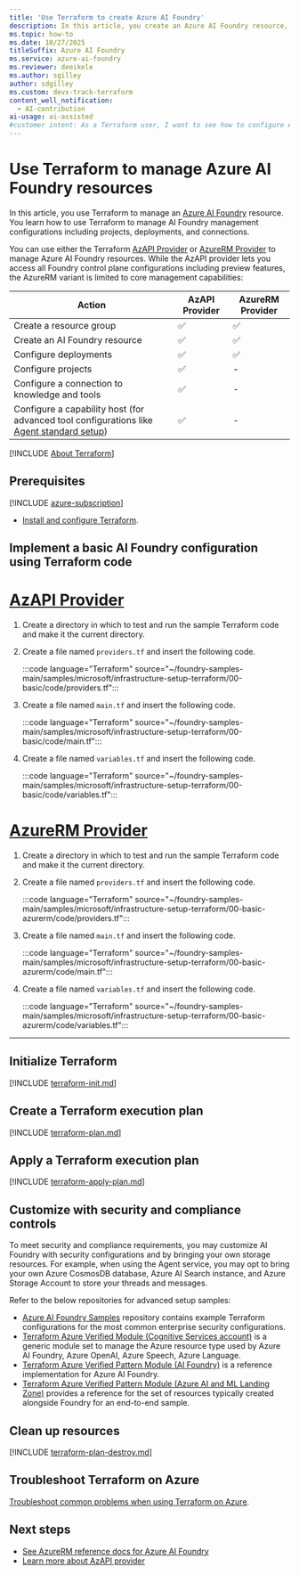 ```yaml
---
title: 'Use Terraform to create Azure AI Foundry'
description: In this article, you create an Azure AI Foundry resource, an Azure AI Foundry project, using Terraform infrastructure as code templates.
ms.topic: how-to
ms.date: 10/27/2025
titleSuffix: Azure AI Foundry 
ms.service: azure-ai-foundry
ms.reviewer: deeikele 
ms.author: sgilley
author: sdgilley
ms.custom: devx-track-terraform
content_well_notification: 
  - AI-contribution
ai-usage: ai-assisted
#customer intent: As a Terraform user, I want to see how to configure Azure AI Foundry using Terraform, so I can automate my setup.
---
```


# Use Terraform to manage Azure AI Foundry resources

In this article, you use Terraform to manage an [Azure AI Foundry](https://ai.azure.com/?cid=learnDocs) resource. You learn how to use Terraform to manage AI Foundry management configurations including projects, deployments, and connections. 

You can use either the Terraform [AzAPI Provider](/azure/developer/terraform/overview-azapi-provider) or [AzureRM Provider](https://registry.terraform.io/providers/hashicorp/azurerm/latest/docs/resources/cognitive_account) to manage Azure AI Foundry resources. While the AzAPI provider lets you access all Foundry control plane configurations including preview features, the AzureRM variant is limited to core management capabilities:

|Action|AzAPI Provider|AzureRM Provider|
| --- | --- | --- |
| Create a resource group | ✅ | ✅ |
| Create an AI Foundry resource | ✅ | ✅ |
| Configure deployments | ✅ | ✅ |
| Configure projects | ✅ | - |
| Configure a connection to knowledge and tools | ✅ | - |
| Configure a capability host (for advanced tool configurations like [Agent standard setup](../agents/concepts/capability-hosts.md)) | ✅ | - |


[!INCLUDE [About Terraform](~/azure-dev-docs-pr/articles/terraform/includes/abstract.md)]

## Prerequisites

[!INCLUDE [azure-subscription](../includes/azure-subscription.md)]

- [Install and configure Terraform](/azure/developer/terraform/quickstart-configure).

## Implement a basic AI Foundry configuration using Terraform code

# [AzAPI Provider](#tab/azapi)

1. Create a directory in which to test and run the sample Terraform code and make it the current directory.

1. Create a file named `providers.tf` and insert the following code.

    :::code language="Terraform" source="~/foundry-samples-main/samples/microsoft/infrastructure-setup-terraform/00-basic/code/providers.tf":::

1. Create a file named `main.tf` and insert the following code.

    :::code language="Terraform" source="~/foundry-samples-main/samples/microsoft/infrastructure-setup-terraform/00-basic/code/main.tf":::

1. Create a file named `variables.tf` and insert the following code.

    :::code language="Terraform" source="~/foundry-samples-main/samples/microsoft/infrastructure-setup-terraform/00-basic/code/variables.tf"::: 

# [AzureRM Provider](#tab/azurerm)

1. Create a directory in which to test and run the sample Terraform code and make it the current directory.

1. Create a file named `providers.tf` and insert the following code.

    :::code language="Terraform" source="~/foundry-samples-main/samples/microsoft/infrastructure-setup-terraform/00-basic-azurerm/code/providers.tf":::

1. Create a file named `main.tf` and insert the following code.

    :::code language="Terraform" source="~/foundry-samples-main/samples/microsoft/infrastructure-setup-terraform/00-basic-azurerm/code/main.tf":::

1. Create a file named `variables.tf` and insert the following code.

    :::code language="Terraform" source="~/foundry-samples-main/samples/microsoft/infrastructure-setup-terraform/00-basic-azurerm/code/variables.tf"::: 

---

## Initialize Terraform

[!INCLUDE [terraform-init.md](~/azure-dev-docs-pr/articles/terraform/includes/terraform-init.md)]

## Create a Terraform execution plan

[!INCLUDE [terraform-plan.md](~/azure-dev-docs-pr/articles/terraform/includes/terraform-plan.md)]

## Apply a Terraform execution plan

[!INCLUDE [terraform-apply-plan.md](~/azure-dev-docs-pr/articles/terraform/includes/terraform-apply-plan.md)]

## Customize with security and compliance controls

To meet security and compliance requirements, you may customize AI Foundry with security configurations and by bringing your own storage resources. For example, when using the Agent service, you may opt to bring your own Azure CosmosDB database, Azure AI Search instance, and Azure Storage Account to store your threads and messages.

Refer to the below repositories for advanced setup samples:

- [Azure AI Foundry Samples](https://github.com/azure-ai-foundry/foundry-samples/tree/main/samples/microsoft/infrastructure-setup-terraform) repository contains example Terraform configurations for the most common enterprise security configurations.
- [Terraform Azure Verified Module (Cognitive Services account)](https://registry.terraform.io/modules/Azure/avm-res-cognitiveservices-account/azurerm/latest) is a generic module set to manage the Azure resource type used by Azure AI Foundry, Azure OpenAI, Azure Speech, Azure Language.
- [Terraform Azure Verified Pattern Module (AI Foundry)](https://registry.terraform.io/modules/Azure/avm-ptn-aiml-ai-foundry/azurerm/latest) is a reference implementation for Azure AI Foundry.
- [Terraform Azure Verified Pattern Module (Azure AI and ML Landing Zone)](hhttps://registry.terraform.io/modules/Azure/avm-ptn-aiml-landing-zone/azurerm/latest) provides a reference for the set of resources typically created alongside Foundry for an end-to-end sample.

## Clean up resources

[!INCLUDE [terraform-plan-destroy.md](~/azure-dev-docs-pr/articles/terraform/includes/terraform-plan-destroy.md)]

## Troubleshoot Terraform on Azure

[Troubleshoot common problems when using Terraform on Azure](/azure/developer/terraform/troubleshoot).

## Next steps

- [See AzureRM reference docs for Azure AI Foundry](https://registry.terraform.io/providers/hashicorp/azurerm/latest/docs/resources/cognitive_account)
- [Learn more about AzAPI provider](/azure/developer/terraform/overview-azapi-provider)


